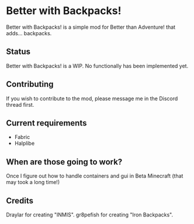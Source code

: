 # Better with Backpacks!

Better with Backpacks! is a simple mod for Better than Adventure! that adds... backpacks.

## Status

Better with Backpacks! is a WIP. No functionally has been implemented yet.

## Contributing

If you wish to contribute to the mod, please message me in the Discord thread first.

## Current requirements

- Fabric
- Halplibe

## When are those going to work?

Once I figure out how to handle containers and gui in Beta Minecraft (that may took a long time!)

## Credits

Draylar for creating "INMIS".
gr8pefish for creating "Iron Backpacks".
